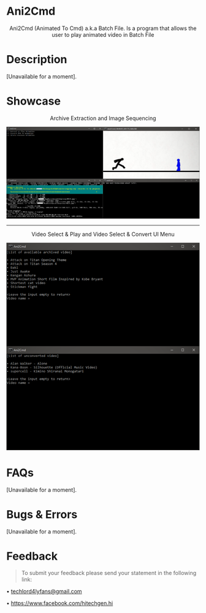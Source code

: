 # Ani2Cmd
<p align="center">Ani2Cmd (Animated To Cmd) a.k.a Batch File. Is a program that allows the user to play animated video in Batch File</p>

# Description
[Unavailable for a moment].

# Showcase
<p align="center">Archive Extraction and Image Sequencing</p>

![](.github/prev1.png)
___
<p align="center">Video Select & Play and Video Select & Convert UI Menu</p>

![](.github/prev2.png)

# FAQs
[Unavailable for a moment].

# Bugs & Errors
[Unavailable for a moment].

# Feedback
>To submit your feedback please send your statement in the following link:

• techlord4lyfans@gmail.com

• https://www.facebook.com/hitechgen.hi
